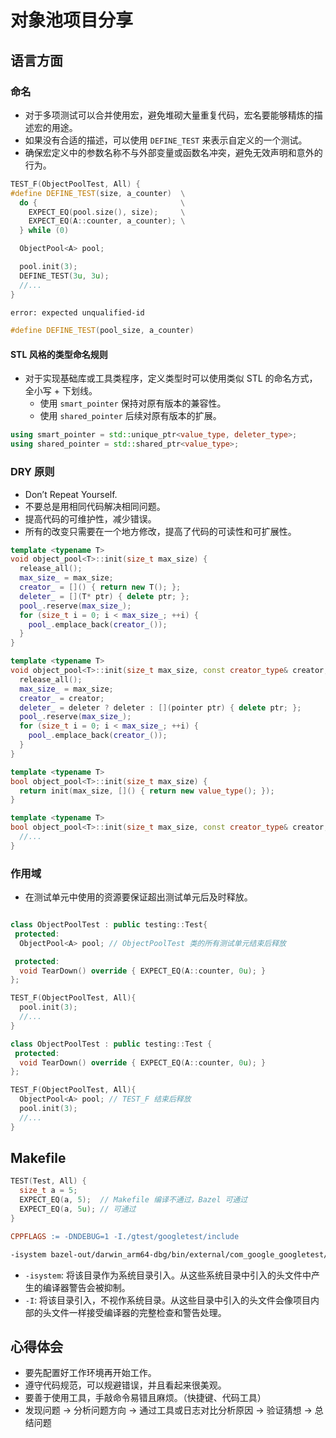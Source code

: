 # 对象池项目分享

## 语言方面

### 命名

- 对于多项测试可以合并使用宏，避免堆砌大量重复代码，宏名要能够精炼的描述宏的用途。
- 如果没有合适的描述，可以使用 `DEFINE_TEST` 来表示自定义的一个测试。
- 确保宏定义中的参数名称不与外部变量或函数名冲突，避免无效声明和意外的行为。

```C++
TEST_F(ObjectPoolTest, All) {
#define DEFINE_TEST(size, a_counter)  \
  do {                                \
    EXPECT_EQ(pool.size(), size);     \
    EXPECT_EQ(A::counter, a_counter); \
  } while (0)

  ObjectPool<A> pool;

  pool.init(3);
  DEFINE_TEST(3u, 3u);
  //...
}
```

```bash
error: expected unqualified-id
```

```C++
#define DEFINE_TEST(pool_size, a_counter)
```

#### STL 风格的类型命名规则

- 对于实现基础库或工具类程序，定义类型时可以使用类似 STL 的命名方式，全小写 + 下划线。
  - 使用 `smart_pointer` 保持对原有版本的兼容性。
  - 使用 `shared_pointer` 后续对原有版本的扩展。

```C++
using smart_pointer = std::unique_ptr<value_type, deleter_type>;
using shared_pointer = std::shared_ptr<value_type>;
```

### DRY 原则

- Don’t Repeat Yourself.
- 不要总是用相同代码解决相同问题。
- 提高代码的可维护性，减少错误。
- 所有的改变只需要在一个地方修改，提高了代码的可读性和可扩展性。

```C++
template <typename T>
void object_pool<T>::init(size_t max_size) {
  release_all();
  max_size_ = max_size;
  creator_ = []() { return new T(); };
  deleter_ = [](T* ptr) { delete ptr; };
  pool_.reserve(max_size_);
  for (size_t i = 0; i < max_size_; ++i) {
    pool_.emplace_back(creator_());
  }
}

template <typename T>
void object_pool<T>::init(size_t max_size, const creator_type& creator, const deleter_type& deleter) {
  release_all();
  max_size_ = max_size;
  creator_ = creator;
  deleter_ = deleter ? deleter : [](pointer ptr) { delete ptr; };
  pool_.reserve(max_size_);
  for (size_t i = 0; i < max_size_; ++i) {
    pool_.emplace_back(creator_());
  }
}
```

```C++
template <typename T>
bool object_pool<T>::init(size_t max_size) {
  return init(max_size, []() { return new value_type(); });
}

template <typename T>
bool object_pool<T>::init(size_t max_size, const creator_type& creator, const deleter_type& deleter) {
  //...
}
```

### 作用域

- 在测试单元中使用的资源要保证超出测试单元后及时释放。

```C++

class ObjectPoolTest : public testing::Test{
 protected:
  ObjectPool<A> pool; // ObjectPoolTest 类的所有测试单元结束后释放

 protected:
  void TearDown() override { EXPECT_EQ(A::counter, 0u); }
};

TEST_F(ObjectPoolTest, All){
  pool.init(3);
  //...
}
```

```C++
class ObjectPoolTest : public testing::Test {
 protected:
  void TearDown() override { EXPECT_EQ(A::counter, 0u); }
};

TEST_F(ObjectPoolTest, All){
  ObjectPool<A> pool; // TEST_F 结束后释放
  pool.init(3);
  //...
}
```

## Makefile

```C++
TEST(Test, All) {
  size_t a = 5;
  EXPECT_EQ(a, 5);  // Makefile 编译不通过，Bazel 可通过
  EXPECT_EQ(a, 5u); // 可通过
}
```

```Makefile
CPPFLAGS := -DNDEBUG=1 -I./gtest/googletest/include
```

```bash
-isystem bazel-out/darwin_arm64-dbg/bin/external/com_google_googletest/googletest/include
```

- `-isystem`: 将该目录作为系统目录引入。从这些系统目录中引入的头文件中产生的编译器警告会被抑制。
- `-I`: 将该目录引入，不视作系统目录。从这些目录中引入的头文件会像项目内部的头文件一样接受编译器的完整检查和警告处理。

## 心得体会

- 要先配置好工作环境再开始工作。
- 遵守代码规范，可以规避错误，并且看起来很美观。
- 要善于使用工具，手敲命令易错且麻烦。（快捷键、代码工具）
- 发现问题 -> 分析问题方向 -> 通过工具或日志对比分析原因 -> 验证猜想 -> 总结问题
